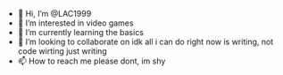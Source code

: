 - 👋 Hi, I’m @LAC1999
- 👀 I’m interested in video games
- 🌱 I’m currently learning the basics
- 💞️ I’m looking to collaborate on idk all i can do right now is writing, not code wirting just writing
- 📫 How to reach me please dont, im shy

<!---
LAC1999/LAC1999 is a ✨ special ✨ repository because its `README.md` (this file) appears on your GitHub profile.
You can click the Preview link to take a look at your changes.
--->
